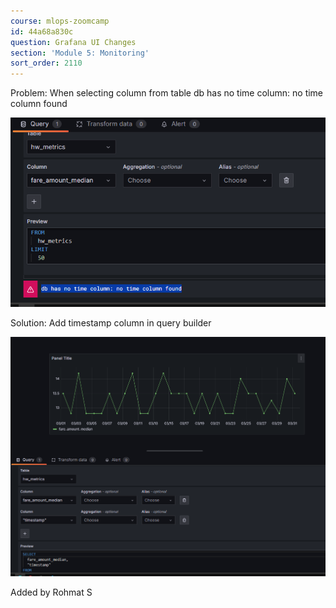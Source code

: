 ```yaml
---
course: mlops-zoomcamp
id: 44a68a830c
question: Grafana UI Changes
section: 'Module 5: Monitoring'
sort_order: 2110
---
```


Problem: When selecting column from table db has no time column: no time column found

![Image](images/mlops-zoomcamp/image_4e90873b.png)

Solution: Add timestamp column in query builder

![Image](images/mlops-zoomcamp/image_27675c03.png)

Added by Rohmat S

